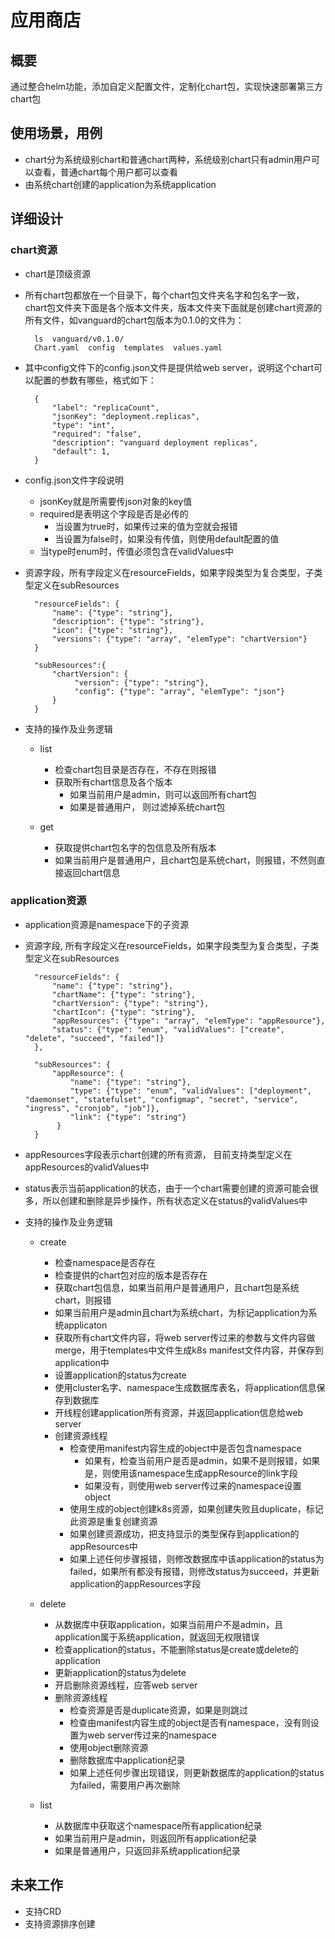 应用商店
======
## 概要
通过整合helm功能，添加自定义配置文件，定制化chart包，实现快速部署第三方chart包
## 使用场景，用例
* chart分为系统级别chart和普通chart两种，系统级别chart只有admin用户可以查看，普通chart每个用户都可以查看
* 由系统chart创建的application为系统application

## 详细设计
### chart资源
* chart是顶级资源
* 所有chart包都放在一个目录下，每个chart包文件夹名字和包名字一致，chart包文件夹下面是各个版本文件夹，版本文件夹下面就是创建chart资源的所有文件，如vanguard的chart包版本为0.1.0的文件为：

		ls  vanguard/v0.1.0/
		Chart.yaml  config  templates  values.yaml

* 其中config文件下的config.json文件是提供给web server，说明这个chart可以配置的参数有哪些，格式如下：

		{ 
			"label": "replicaCount", 
			"jsonKey": "deployment.replicas", 
			"type": "int", 
			"required": "false", 
			"description": "vanguard deployment replicas", 
			"default": 1,
		}

* config.json文件字段说明
  * jsonKey就是所需要传json对象的key值
  * required是表明这个字段是否是必传的
    * 当设置为true时，如果传过来的值为空就会报错
    * 当设置为false时，如果没有传值，则使用default配置的值
  * 当type时enum时，传值必须包含在validValues中

* 资源字段，所有字段定义在resourceFields，如果字段类型为复合类型，子类型定义在subResources

		"resourceFields": {
        	"name": {"type": "string"},
        	"description": {"type": "string"},
        	"icon": {"type": "string"},
        	"versions": {"type": "array", "elemType": "chartVersion"}
        }
  		
		"subResources":{
        	"chartVersion": {
           		 "version": {"type": "string"},
           		 "config": {"type": "array", "elemType": "json"}
        	}   
    	}

* 支持的操作及业务逻辑
	* list
	  * 检查chart包目录是否存在，不存在则报错
	  * 获取所有chart信息及各个版本
	    * 如果当前用户是admin，则可以返回所有chart包 
	    * 如果是普通用户， 则过滤掉系统chart包
	 
	* get
	  * 获取提供chart包名字的包信息及所有版本
	  * 如果当前用户是普通用户，且chart包是系统chart，则报错，不然则直接返回chart信息

### application资源
* application资源是namespace下的子资源
* 资源字段, 所有字段定义在resourceFields，如果字段类型为复合类型，子类型定义在subResources
		
		"resourceFields": {
        	"name": {"type": "string"},
        	"chartName": {"type": "string"},
        	"chartVersion": {"type": "string"},
        	"chartIcon": {"type": "string"},
        	"appResources": {"type": "array", "elemType": "appResource"},
        	"status": {"type": "enum", "validValues": ["create", "delete", "succeed", "failed"]}
    	},  

    	"subResources": {
        	"appResource": {
            	"name": {"type": "string"},
            	"type": {"type": "enum", "validValues": ["deployment", "daemonset", "statefulset", "configmap", "secret", "service", "ingress", "cronjob", "job"]},
            	"link": {"type": "string"}
        	 } 
		}
   		
* appResources字段表示chart创建的所有资源， 目前支持类型定义在appResources的validValues中
* status表示当前application的状态，由于一个chart需要创建的资源可能会很多，所以创建和删除是异步操作，所有状态定义在status的validValues中
* 支持的操作及业务逻辑
  * create
    * 检查namespace是否存在
    * 检查提供的chart包对应的版本是否存在
    * 获取chart包信息，如果当前用户是普通用户，且chart包是系统chart，则报错
    * 如果当前用户是admin且chart为系统chart，为标记application为系统applicaton
    * 获取所有chart文件内容，将web server传过来的参数与文件内容做merge，用于templates中文件生成k8s	 manifest文件内容，并保存到application中
    * 设置application的status为create
    * 使用cluster名字、namespace生成数据库表名，将application信息保存到数据库
    * 开线程创建application所有资源，并返回application信息给web server
    * 创建资源线程
      * 检查使用manifest内容生成的object中是否包含namespace
        * 如果有，检查当前用户是否是admin，如果不是则报错，如果是，则使用该namespace生成appResource的link字段
        * 如果没有，则使用web server传过来的namespace设置object
      * 使用生成的object创建k8s资源，如果创建失败且duplicate，标记此资源是重复创建资源
      * 如果创建资源成功，把支持显示的类型保存到application的appResources中
      * 如果上述任何步骤报错，则修改数据库中该application的status为failed，如果所有都没有报错，则修改status为succeed，并更新application的appResources字段

  * delete
     * 从数据库中获取application，如果当前用户不是admin，且application属于系统application，就返回无权限错误
     * 检查application的status，不能删除status是create或delete的application
     * 更新application的status为delete
     * 开启删除资源线程，应答web server
     * 删除资源线程
       * 检查资源是否是duplicate资源，如果是则跳过
       * 检查由manifest内容生成的object是否有namespace，没有则设置为web server传过来的namespace
       * 使用object删除资源
       * 删除数据库中application纪录
       * 如果上述任何步骤出现错误，则更新数据库的application的status为failed，需要用户再次删除
       
  * list
     * 从数据库中获取这个namespace所有application纪录
     * 如果当前用户是admin，则返回所有application纪录
     * 如果是普通用户，只返回非系统application纪录
     
## 未来工作
* 支持CRD
* 支持资源排序创建